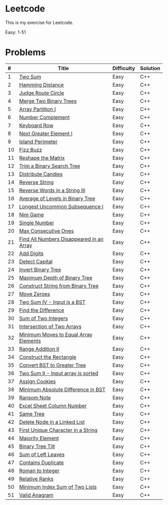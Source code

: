 # Leetcode

This is my exercise for Leetcode.

Easy: 1-51



# Problems

| #    | Title                                    | Difficulty | Solution |
| :--- | ---------------------------------------- | ---------- | -------- |
| 1    | [Two Sum](https://leetcode.com/problems/two-sum/description/) | Easy       | C++      |
| 2    | [Hamming Distance](https://leetcode.com/problems/hamming-distance) | Easy       | C++      |
| 3    | [Judge Route Circle](https://leetcode.com/problems/judge-route-circle) | Easy       | C++      |
| 4    | [Merge Two Binary Trees](https://leetcode.com/problems/merge-two-binary-trees) | Easy       | C++      |
| 5    | [Array Partition I](https://leetcode.com/problems/array-partition-i) | Easy       | C++      |
| 6    | [Number Complement](https://leetcode.com/problems/number-complement) | Easy       | C++      |
| 7    | [Keyboard Row](https://leetcode.com/problems/keyboard-row) | Easy       | C++      |
| 8    | [Next Greater Element I](https://leetcode.com/problems/next-greater-element-i) | Easy       | C++      |
| 9    | [Island Perimeter](https://leetcode.com/problems/island-perimeter) | Easy       | C++      |
| 10   | [Fizz Buzz](https://leetcode.com/problems/fizz-buzz) | Easy       | C++      |
| 11   | [Reshape the Matrix](https://leetcode.com/problems/reshape-the-matrix) | Easy       | C++      |
| 12   | [Trim a Binary Search Tree](https://leetcode.com/problems/trim-a-binary-search-tree) | Easy       | C++      |
| 13   | [Distribute Candies](https://leetcode.com/problems/distribute-candies) | Easy       | C++      |
| 14   | [Reverse String](https://leetcode.com/problems/reverse-string) | Easy       | C++      |
| 15   | [Reverse Words in a String III](https://leetcode.com/problems/reverse-words-in-a-string-iii) | Easy       | C++      |
| 16   | [Average of Levels in Binary Tree](https://leetcode.com/problems/average-of-levels-in-binary-tree) | Easy       | C++      |
| 17   | [Longest Uncommon Subsequence I ](https://leetcode.com/problems/longest-uncommon-subsequence-i) | Easy       | C++      |
| 18   | [Nim Game](https://leetcode.com/problems/nim-game) | Easy       | C++      |
| 19   | [Single Number](https://leetcode.com/problems/single-number) | Easy       | C++      |
| 20   | [Max Consecutive Ones](https://leetcode.com/problems/max-consecutive-ones) | Easy       | C++      |
| 21   | [Find All Numbers Disappeared in an Array](https://leetcode.com/problems/find-all-numbers-disappeared-in-an-array) | Easy       | C++      |
| 22   | [Add Digits](https://leetcode.com/problems/add-digits) | Easy       | C++      |
| 23   | [Detect Capital](https://leetcode.com/problems/detect-capital) | Easy       | C++      |
| 24   | [Invert Binary Tree](https://leetcode.com/problems/invert-binary-tree) | Easy       | C++      |
| 25   | [Maximum Depth of Binary Tree](https://leetcode.com/problems/maximum-depth-of-binary-tree) | Easy       | C++      |
| 26   | [Construct String from Binary Tree](https://leetcode.com/problems/construct-string-from-binary-tree) | Easy       | C++      |
| 27   | [Move Zeroes](https://leetcode.com/problems/move-zeroes) | Easy       | C++      |
| 28   | [Two Sum IV - Input is a BST](https://leetcode.com/problems/two-sum-iv-input-is-a-bst) | Easy       | C++      |
| 29   | [Find the Difference](https://leetcode.com/problems/find-the-difference) | Easy       | C++      |
| 30   | [Sum of Two Integers](https://leetcode.com/problems/sum-of-two-integers) | Easy       | C++      |
| 31   | [Intersection of Two Arrays](https://leetcode.com/problems/intersection-of-two-arrays) | Easy       | C++      |
| 32   | [Minimum Moves to Equal Array Elements](https://leetcode.com/problems/minimum-moves-to-equal-array-elements) | Easy       | C++      |
| 33   | [Range Addition II](https://leetcode.com/problems/range-addition-ii) | Easy       | C++      |
| 34   | [Construct the Rectangle](https://leetcode.com/problems/construct-the-rectangle) | Easy       | C++      |
| 35   | [Convert BST to Greater Tree](https://leetcode.com/problems/convert-bst-to-greater-tree) | Easy       | C++      |
| 36   | [Two Sum II - Input array is sorted](https://leetcode.com/problems/two-sum-ii-input-array-is-sorted) | Easy       | C++      |
| 37   | [Assign Cookies](https://leetcode.com/problems/assign-cookies) | Easy       | C++      |
| 38   | [Minimum Absolute Difference in BST](https://leetcode.com/problems/minimum-absolute-difference-in-bst) | Easy       | C++      |
| 39   | [Ransom Note](https://leetcode.com/problems/ransom-note) | Easy       | C++      |
| 40   | [Excel Sheet Column Number](https://leetcode.com/problems/excel-sheet-column-number) | Easy       | C++      |
| 41   | [Same Tree](https://leetcode.com/problems/same-tree) | Easy       | C++      |
| 42   | [Delete Node in a Linked List](https://leetcode.com/problems/delete-node-in-a-linked-list) | Easy       | C++      |
| 43   | [First Unique Character in a String](https://leetcode.com/problems/first-unique-character-in-a-string) | Easy       | C++      |
| 44   | [Majority Element](https://leetcode.com/problems/majority-element) | Easy       | C++      |
| 45   | [Binary Tree Tilt](https://leetcode.com/problems/binary-tree-tilt) | Easy       | C++      |
| 46   | [Sum of Left Leaves](https://leetcode.com/problems/sum-of-left-leaves) | Easy       | C++      |
| 47   | [Contains Duplicate](https://leetcode.com/problems/contains-duplicate) | Easy       | C++      |
| 48   | [Roman to Integer](https://leetcode.com/problems/roman-to-integer) | Easy       | C++      |
| 49   | [Relative Ranks](https://leetcode.com/problems/relative-ranks) | Easy       | C++      |
| 50   | [Minimum Index Sum of Two Lists](https://leetcode.com/problems/minimum-index-sum-of-two-lists) | Easy       | C++      |
| 51   | [Valid Anagram](https://leetcode.com/problems/valid-anagram) | Easy       | C++      |

